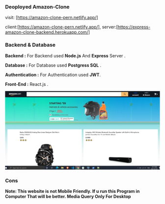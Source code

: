 

### Deoployed Amazon-Clone
visit: [https://amazon-clone-pern.netlify.app/]

client:[https://amazon-clone-pern.netlify.app/],
server:[https://express-amazon-clone-backend.herokuapp.com/]

### Backend & Database

**Backend :** For Backend used **Node.js** And **Express** Server .

**Database :** For Database used **Postgress SQL** .

**Authentication :** For Authentication used **JWT**.

**Front-End :** React.js .

 <img src="readme/pern-amazon-clone.png"/>

### Cons
 **Note: This website is not Mobile Friendly. If u run this Program in Computer That will be better. Media Query Only For Desktop**
 


